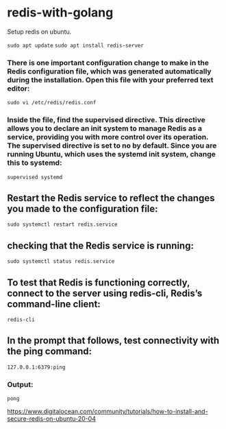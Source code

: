 # redis-with-golang
Setup redis on ubuntu.

```sudo apt update```
```sudo apt install redis-server```

### There is one important configuration change to make in the Redis configuration file, which was generated automatically during the installation. Open this file with your preferred text editor:
```sudo vi /etc/redis/redis.conf```

### Inside the file, find the supervised directive. This directive allows you to declare an init system to manage Redis as a service, providing you with more control over its operation. The supervised directive is set to no by default. Since you are running Ubuntu, which uses the systemd init system, change this to systemd:

```supervised systemd```

## Restart the Redis service to reflect the changes you made to the configuration file:
```sudo systemctl restart redis.service```

## checking that the Redis service is running:
```sudo systemctl status redis.service```

## To test that Redis is functioning correctly, connect to the server using redis-cli, Redis’s command-line client:
```redis-cli```

## In the prompt that follows, test connectivity with the ping command:
```127.0.0.1:6379:ping```
### Output:
```pong```

https://www.digitalocean.com/community/tutorials/how-to-install-and-secure-redis-on-ubuntu-20-04

